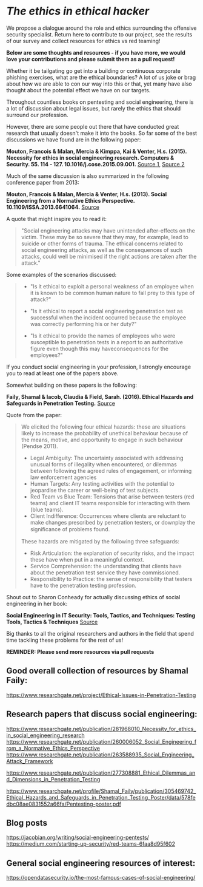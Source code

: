 # *The ethics in ethical hacker*

We propose a dialogue around the role and ethics surrounding the offensive security specialist. Return here to contribute to our project, see the results of our survey and collect resources for ethics vs red teaming!

**Below are some thoughts and resources - if you have more, we would love your contributions and please submit them as a pull request!**

Whether it be tailgating go get into a building or continuous corporate phishing exercises, what are the ethical boundaries? A lot of us joke or brag about how we are able to con our way into this or that, yet many have also thought about the potential effect we have on our targets.

Throughout countless books on pentesting and social engineering, there is a lot of discussion about legal issues, but rarely the ethics that should surround our profession.

However, there are some people out there that have conducted great research that usually doesn't make it into the books. So far some of the best discussions we have found are in the following paper:

**Mouton, Francois & Malan, Mercia & Kimppa, Kai & Venter, H.s. (2015). Necessity for ethics in social engineering research. Computers & Security. 55. 114 - 127. 10.1016/j.cose.2015.09.001.** [Source 1](https://www.researchgate.net/publication/281968010_Necessity_for_ethics_in_social_engineering_research), [Source 2](https://researchspace.csir.co.za/dspace/bitstream/handle/10204/8690/Mouton_2015.pdf?sequence=1&isAllowed=y)

Much of the same discussion is also summarized in the following conference paper from 2013:

**Mouton, Francois & Malan, Mercia & Venter, H.s. (2013). Social Engineering from a Normative Ethics Perspective. 10.1109/ISSA.2013.6641064.** [Source](https://www.researchgate.net/publication/260006052_Social_Engineering_from_a_Normative_Ethics_Perspective)

A quote that might inspire you to read it:

> "Social engineering attacks may have unintended after-effects on the victim. These may be so severe that they may, for example, lead to suicide or other forms of trauma. The ethical concerns related to social engineering attacks, as well as the consequences of such attacks, could well be minimised if the right actions are taken after the attack."

Some examples of the scenarios discussed:

> - "Is it ethical to exploit a personal weakness of an employee when it is known to be common human nature to fall prey to this type of attack?"
>
> - "Is it ethical to report a social engineering penetration test as successful when the incident occurred because the employee was correctly performing his or her duty?"
>
> - "Is it ethical to provide the names of employees who were susceptible to penetration tests in a report to an authoritative figure even though this may haveconsequences for the employees?"

If you conduct social engineering in your profession, I strongly encourage you to read at least one of the papers above.

Somewhat building on these papers is the following:

**Faily, Shamal & Iacob, Claudia & Field, Sarah. (2016). Ethical Hazards and Safeguards in Penetration Testing.** [Source](https://www.researchgate.net/publication/303857541_Ethical_Hazards_and_Safeguards_in_Penetration_Testing)

Quote from the paper:
> We elicited the following four ethical hazards: these are situations likely to increase the probability of unethical behaviour because of the means, motive, and opportunity to engage in such behaviour (Pendse 2011).
>
> - Legal Ambiguity: The uncertainty associated with addressing unusual forms of illegality when encountered, or dilemmas between following the agreed rules of engagement, or informing law enforcement agencies
> - Human Targets: Any testing activities with the potential to jeopardise the career or well-being of test subjects.
> - Red Team vs Blue Team: Tensions that arise between testers (red teams) and client IT teams responsible for interacting with them (blue teams).
> - Client Indifference: Occurrences where clients are reluctant to make changes prescribed by penetration testers, or downplay the signiﬁcance of problems found.
>>
> These hazards are mitigated by the following three safeguards:
>
> - Risk Articulation: the explanation of security risks, and the impact these have when put in a meaningful context.
> - Service Comprehension: the understanding that clients have about the penetration test service they have commissioned.
> - Responsibility to Practice: the sense of responsibility that testers have to the penetration testing profession.

Shout out to Sharon Conheady for actually discussing ethics of social engineering in her book:

**Social Engineering in IT Security: Tools, Tactics, and Techniques: Testing Tools, Tactics & Techniques**  [Source](https://www.amazon.com/Social-Engineering-Security-Tactics-Techniques/dp/0071818464)

Big thanks to all the original researchers and authors in the field that spend time tackling these problems for the rest of us!

**REMINDER: Please send more resources via pull requests**

## Good overall collection of resources by Shamal Faily:

https://www.researchgate.net/project/Ethical-Issues-in-Penetration-Testing

## Research papers that discuss social engineering:

https://www.researchgate.net/publication/281968010_Necessity_for_ethics_in_social_engineering_research
https://www.researchgate.net/publication/260006052_Social_Engineering_from_a_Normative_Ethics_Perspective
https://www.researchgate.net/publication/263588935_Social_Engineering_Attack_Framework

https://www.researchgate.net/publication/277308881_Ethical_Dilemmas_and_Dimensions_in_Penetration_Testing

https://www.researchgate.net/profile/Shamal_Faily/publication/305469742_Ethical_Hazards_and_Safeguards_in_Penetration_Testing_Poster/data/578fedbc08ae0831552a66fa/Pentesting-poster.pdf

## Blog posts
https://jacobian.org/writing/social-engineering-pentests/
https://medium.com/starting-up-security/red-teams-6faa8d95f602 


## General social engineering resources of interest:
https://opendatasecurity.io/the-most-famous-cases-of-social-engineering/
